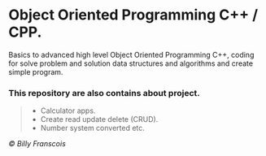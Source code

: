 # Object Oriented Programming C++ / CPP.

Basics to advanced high level Object Oriented Programming C++, coding for solve problem and solution data structures and algorithms and create simple program.
### This repository are also contains about project.
> * Calculator apps. 
> * Create read update delete (CRUD).
> * Number system converted etc.

<i> © Billy Franscois </i>